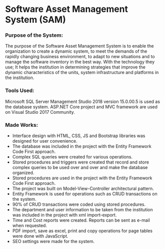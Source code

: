# Software Asset Management System (SAM)


### Purpose of the System:
The purpose of the Software Asset Management System is to enable the organization to create a dynamic system, to meet the demands of the rapidly changing business environment, to adapt to new situations and to manage the software inventory in the best way. With the technology they use; It helps the institution in determining strategies that improve the dynamic characteristics of the units, system infrastructure and platforms in the institution.

### Tools Used:
Microsoft SQL Server Management Studio 2018 version 15.0.00.5 is used as the database system.
ASP.NET Core project and MVC framework are used on Visual Studio 2017 Community.

### Made Works:
- Interface design with HTML, CSS, JS and Bootstrap libraries was designed for user convenience.
- The database was included in the project with the Entity Framework Code First approach.
- Complex SQL queries were created for various operations.
- Stored procedures and triggers were created that record and store complex queries to be used over and over and make the database organized.
- Stored procedures are used in the project with the Entity Framework Code First approach.
- The project was built on Model-View-Controller architectural pattern.
- Entity Framework is used for operations such as CRUD transactions on the system.
- 90% of CRUD transactions were coded using stored procedures.
- The department and user information to be taken from the institution was included in the project with xml import-export.
- Time and Cost reports were created. Reports can be sent as e-mail when requested.
- PDF import, save as excel, print and copy operations for page tables were done with JavaScript.
- SEO settings were made for the system.
